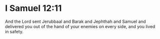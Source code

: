 # I Samuel 12:11

And the Lord sent Jerubbaal and Barak and Jephthah and Samuel and delivered you out of the hand of your enemies on every side, and you lived in safety.
